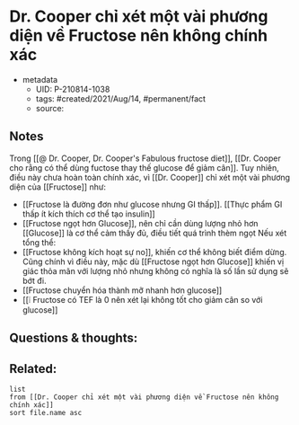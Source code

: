 ---
---

# Dr. Cooper chỉ xét một vài phương diện về Fructose nên không chính xác

- metadata
	- UID: P-210814-1038
	- tags: #created/2021/Aug/14, #permanent/fact 
	- source: 

## Notes
Trong [[@ Dr. Cooper, Dr. Cooper's Fabulous fructose diet]], [[Dr. Cooper cho rằng có thể dùng fuctose thay thế glucose để giảm cân]]. Tuy nhiên, điều này chưa hoàn toàn chính xác, vì [[Dr. Cooper]] chỉ xét một vài phương diện của [[Fructose]] như:
- [[Fructose là đường đơn như glucose nhưng GI thấp]]. [[Thực phẩm GI thấp ít kích thích cơ thể tạo insulin]]
- [[Fructose ngọt hơn Glucose]], nên chỉ cần dùng lượng nhỏ hơn [[Glucose]] là cơ thể cảm thấy đủ, điều tiết quá trình thèm ngọt
Nếu xét tổng thể:
- [[Fructose không kích hoạt sự no]], khiến cơ thể không biết điểm dừng. Cũng chính vì điều này, mặc dù [[Fructose ngọt hơn Glucose]] khiến vị giác thỏa mãn với lượng nhỏ nhưng không có nghĩa là số lần sử dụng sẽ bớt đi.
- [[Fructose chuyển hóa thành mỡ nhanh hơn glucose]]
- [[❕ Fructose có TEF là 0 nên xét lại không tốt cho giảm cân so với glucose]]

## Questions & thoughts:

## Related:
```dataview
list
from [[Dr. Cooper chỉ xét một vài phương diện về Fructose nên không chính xác]]
sort file.name asc
```
